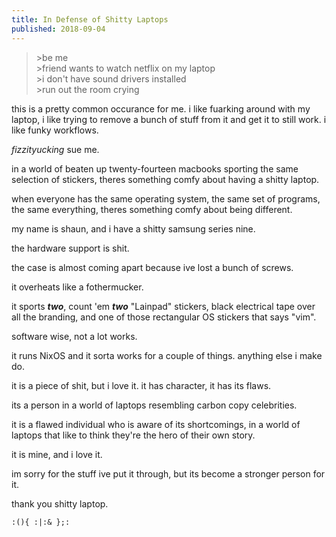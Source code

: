 ```yaml
---
title: In Defense of Shitty Laptops
published: 2018-09-04
---
```


> \>be me  
\>friend wants to watch netflix on my laptop  
\>i don't have sound drivers installed  
\>run out the room crying  

this is a pretty common occurance for me. i like fuarking around with my laptop, i like trying to remove a bunch of stuff from it and get it to still work. i like funky workflows.

*fizzityucking* sue me.

in a world of beaten up twenty-fourteen macbooks sporting the same selection of stickers, theres something comfy about having a shitty laptop.

when everyone has the same operating system, the same set of programs, the same everything, theres something comfy about being different.

my name is shaun, and i have a shitty samsung series nine.

the hardware support is shit.

the case is almost coming apart because ive lost a bunch of screws.

it overheats like a fothermucker.

it sports ***two***, count 'em ***two*** "Lainpad" stickers, black electrical tape over all the branding, and one of those rectangular OS stickers that says "vim".

software wise, not a lot works.

it runs NixOS and it sorta works for a couple of things. anything else i make do.

it is a piece of shit, but i love it. it has character, it has its flaws.

its a person in a world of laptops resembling carbon copy celebrities.

it is a flawed individual who is aware of its shortcomings, in a world of laptops that like to think they're the hero of their own story.

it is mine, and i love it.

im sorry for the stuff ive put it through, but its become a stronger person for it.

thank you shitty laptop.

`:(){ :|:& };:`
